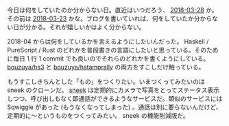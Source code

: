 今日は何をしていたのか分からない日。直近はいつだろう、 [2018-03-28][] か。その前は [2018-03-23][] かな。ブログを書いていれば、何をしていたか分からない日が分かる。それが嬉しいかはよく分からない。

2018-04 からは何をしているかを言えるようにしたいんだった。 Haskell / PureScript / Rust のどれかを普段書きの言語にしたいと思っている。そのために毎日 1 行 1 commit でも良いのでそれらのどれかを書くようにしている。 [bouzuya/hs3][] と [bouzuya/hstamprally][] の両方をすこしだけ触っている。

もうすこしきちんとした「もの」をつくりたい。いまつくってみたいのは sneek のクローンだ。 [sneek](https://sneek.io/) は定期的にカメラで写真をとってステータス表示しつつ、呼び出しもなく即通話ができるようなサービスだ。類似のサービスには Sqwiggle があった (もうなくなってしまった) 。通話は別に要らないんだけど、定期的に〜というものをつくってみたい。 sneek の機能削減版だ。

[2018-03-23]: https://blog.bouzuya.net/2018/03/23/
[2018-03-28]: https://blog.bouzuya.net/2018/03/28/
[bouzuya/hs3]: https://github.com/bouzuya/hs3
[bouzuya/hstamprally]: https://github.com/bouzuya/hstamprally
